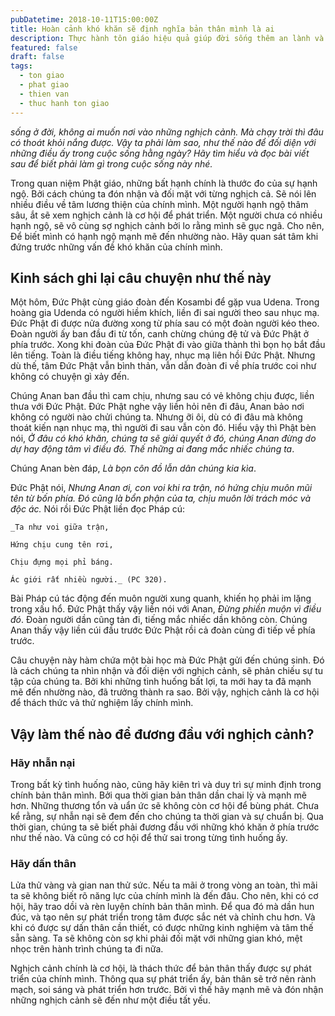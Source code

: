 ```yaml
---
pubDatetime: 2018-10-11T15:00:00Z
title: Hoàn cảnh khó khăn sẽ định nghĩa bản thân mình là ai
description: Thực hành tôn giáo hiệu quả giúp đời sống thêm an lành và hạnh phúc, giác ngộ nhiều điều hữu ích để đem lại năng lượng tích cực cho bản thân, và giá trị đẹp cho cộng đồng.
featured: false
draft: false
tags:
  - ton giao
  - phat giao
  - thien van
  - thuc hanh ton giao
---
```


_sống ở đời, không ai muốn nơi vào những nghịch cảnh. Mà chạy trời thì đâu có thoát khỏi nắng được. Vậy ta phải làm sao, như thế nào để đối diện với những điều ấy trong cuộc sống hằng ngày? Hãy tìm hiểu và đọc bài viết sau để biết phải làm gì trong cuộc sống này nhé._

Trong quan niệm Phật giáo, những bất hạnh chính là thước đo của sự hạnh ngộ. Bởi cách chúng ta đón nhận và đối mặt với từng nghịch cả. Sẽ nói lên nhiều điều về tâm lương thiện của chính mình. Một người hạnh ngộ thâm sâu, ắt sẽ xem nghịch cảnh là cơ hội để phát triển. Một người chưa có nhiều hạnh ngộ, sẽ vô cùng sợ nghịch cảnh bởi lo rằng mình sẽ gục ngã. Cho nên, Để biết mình có hạnh ngộ mạnh mẽ đến nhường nào. Hãy quan sát tâm khi đứng trước những vấn đề khó khăn của chính mình.

## Kinh sách ghi lại câu chuyện như thế này

Một hôm, Đức Phật cùng giáo đoàn đến Kosambi để gặp vua Udena. Trong hoàng gia Udenda có người hiềm khích, liền đi sai người theo sau nhục mạ. Đức Phật đi được nửa đường xong từ phía sau có một đoàn người kéo theo. Đoàn người ấy ban đầu đi từ tốn, canh chừng chúng đệ tử và Đức Phật ở phía trước. Xong khi đoàn của Đức Phật đi vào giữa thành thì bọn họ bắt đầu lên tiếng. Toàn là điều tiếng không hay, nhục mạ liên hồi Đức Phật. Nhưng dù thế, tâm Đức Phật vẫn bình thản, vẫn dẫn đoàn đi về phía trước coi như không có chuyện gì xảy đến.

Chúng Anan ban đầu thì cam chịu, nhưng sau có vẻ không chịu được, liền thưa với Đức Phật. Đức Phật nghe vậy liền hỏi nên đi đâu, Anan bảo nơi không có người nào chửi chúng ta. Nhưng ỡi ôi, dù có đi đâu mà không thoát kiến nạn nhục mạ, thì người đi sau vẫn còn đó. Hiểu vậy thì Phật bèn nói, _Ở đâu có khó khăn, chúng ta sẽ giải quyết ở đó, chúng Anan đừng do dự hay động tâm vì điều đó. Thế những ai đang mắc nhiếc chúng ta_.

Chúng Anan bèn đáp, _Là bọn côn đồ lẫn dân chúng kia kìa_.

Đức Phật nói, _Nhưng Anan ơi, con voi khi ra trận, nó hứng chịu muôn mũi tên từ bốn phía. Đó cũng là bổn phận của ta, chịu muôn lời trách móc và độc ác._ Nói rồi Đức Phật liền đọc Pháp cú:

&#x20;`_Ta như voi giữa trận,`

`Hứng chịu cung tên rơi,`

`Chịu đựng mọi phỉ báng.`

`Ác giới rất nhiều người._ (PC 320).`

Bài Pháp cú tác động đến muôn người xung quanh, khiến họ phải im lặng trong xấu hổ. Đức Phật thấy vậy liền nói với Anan, _Đừng phiền muộn vì điều đó_. Đoàn người dần cũng tản đi, tiếng mắc nhiếc dần không còn. Chúng Anan thấy vậy liền cúi đầu trước Đức Phật rồi cả đoàn cùng đi tiếp về phía trước.

Câu chuyện này hàm chứa một bài học mà Đức Phật gửi đến chúng sinh. Đó là cách chúng ta nhìn nhận và đối diện với nghịch cảnh, sẽ phản chiếu sự tu tập của chúng ta. Bởi khi những tình huống bất lợi, ta mới hay ta đã mạnh mẽ đến nhường nào, đã trưởng thành ra sao. Bởi vậy, nghịch cảnh là cơ hội để thách thức vả thử nghiệm lấy chính mình.

## Vậy làm thế nào để đương đầu với nghịch cảnh?

### Hãy nhẫn nại

Trong bất kỳ tình huống nào, cũng hãy kiên trì và duy trì sự minh định trong chính bản thân mình. Bởi qua thời gian bản thân dần chai lỳ và mạnh mẽ hơn. Những thương tổn và uẩn ức sẽ không còn cơ hội để bùng phát. Chưa kể rằng, sự nhẫn nại sẽ đem đến cho chúng ta thời gian và sự chuẩn bị. Qua thời gian, chúng ta sẽ biết phải đương đầu với những khó khăn ở phía trước như thế nào. Và cũng có cơ hội để thử sai trong từng tình huống ấy.

### Hãy dấn thân

Lửa thử vàng và gian nan thử sức. Nếu ta mãi ở trong vòng an toàn, thì mãi ta sẽ không biết rõ năng lực của chính mình là đến đâu. Cho nên, khi có cơ hội, hãy trao dồi và rèn luyện chính bản thân mình. Để qua đó mà dần hun đúc, và tạo nên sự phát triển trong tâm được sắc nét và chỉnh chu hơn. Và khi có được sự dấn thân cần thiết, có được những kinh nghiệm và tâm thế sẵn sàng. Ta sẽ không còn sợ khi phải đối mặt với những gian khó, mệt nhọc trên hành trình chúng ta đi nữa.

Nghịch cảnh chính là cơ hội, là thách thức để bản thân thấy được sự phát triển của chính mình. Thông qua sự phát triển ấy, bản thân sẽ trở nên rành mạch, soi sáng và phát triển hơn trước. Bởi vì thế hãy mạnh mẽ và đón nhận những nghịch cảnh sẽ đến như một điều tất yếu.
